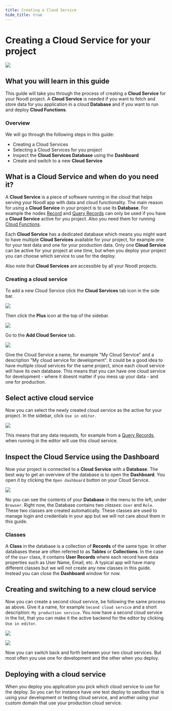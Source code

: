 ```yaml
---
title: Creating a Cloud Service
hide_title: true
---
```


# Creating a Cloud Service for your project

<div className="ndl-image-with-background xl">

![](/docs/guides/cloud-data/creating-a-backend/dashboard-1.png)

</div>

## What you will learn in this guide

This guide will take you through the process of creating a **Cloud Service** for your Noodl project. A **Cloud Service** is needed if you want to fetch and store data for you application in a cloud **Database** and if you want to run and deploy **Cloud Functions**.

### Overview

We will go through the following steps in this guide:

- Creating a Cloud Services
- Selecting a Cloud Services for you project
- Inspect the **Cloud Services Database** using the **Dashboard**
- Create and switch to a new **Cloud Service**

## What is a Cloud Service and when do you need it?

A **Cloud Service** is a piece of software running in the cloud that helps serving your Noodl app with data and cloud functionality. The main reason for using a **Cloud Service** in your project is to use its **Database**. For example the nodes [Record](/nodes/data/cloud-data/record) and [Query Records](/nodes/data/cloud-data/query-records) can only be used if you have a **Cloud Service** active for you project. Also you need them for running [Cloud Functions](/docs/guides/cloud-logic/introduction).

Each **Cloud Service** has a dedicated database which means you might want to have multiple **Cloud Services** available for your project, for example one for your test data and one for your production data. Only one **Cloud Service** can be active for your project at one time, but when you deploy your project you can choose which service to use for the deploy.

Also note that **Cloud Services** are accessible by all your Noodl projects.

### Creating a cloud service

To add a new Cloud Service click the **Cloud Services** tab icon in the side bar.

<div className="ndl-image-with-background">

![](/docs/guides/cloud-data/creating-a-backend/cloud-services-tab.png)

</div>

Then click the **Plus** icon at the top of the sidebar.

<div className="ndl-image-with-background">

![](/docs/guides/cloud-data/creating-a-backend/cloud-services-add.png)

</div>

Go to the **Add Cloud Service** tab.

<div className="ndl-image-with-background xl">

![](/docs/guides/cloud-data/creating-a-backend/add-cloud-service.png)

</div>

Give the Cloud Service a name, for example "My Cloud Service" and a description "My cloud service for development". It could be a good idea to have multiple cloud services for the same project, since each cloud service will have its own database. This means that you can have one cloud service for development - where it doesnt matter if you mess up your data - and one for production.

## Select active cloud service

Now you can select the newly created cloud service as the active for your project. In the sidebar, click `Use in editor`.

<div className="ndl-image-with-background l">

![](/docs/guides/cloud-data/creating-a-backend/cloud-service-created.png)

</div>

This means that any data requests, for example from a [Query Records](/nodes/data/cloud-data/query-records), when running in the editor will use this cloud service.

## Inspect the Cloud Service using the Dashboard

Now your project is connected to a **Cloud Service** with a **Database**. The best way to get an overview of the database is to open the **Dashboard**. You open it by clicking the `Open dashboard` button on your Cloud Service.

<div className="ndl-image-with-background xl">

![](/docs/guides/cloud-data/creating-a-backend/dashboard-1.png)

</div>

No you can see the contents of your **Database** in the menu to the left, under `Browser`. Right now, the Database contains two _classes_: `User` and `Role`. These two classes are created automatically. These classes are used to manage login and credentials in your app but we will not care about them in this guide.

### Classes

A **Class** in the database is a collection of **Records** of the same type. In other databases these are often referred to as **Tables** or **Collections**. In the case of the `User` class, it contains **User Records** where each record have data properties such as User Name, Email, etc. A typical app will have many different classes but we will not create any new classes in this guide. Instead you can close the **Dashboard** window for now.

## Creating and switching to a new cloud service

Now you can create a second cloud service, be following the same process as above. Give it a name, for example `Second cloud service` and a short description: `My production service`. You now have a second cloud service in the list, that you can make it the active backend for the editor by clicking `Use in editor`.

<div className="ndl-image-with-background xl">

![](/docs/guides/cloud-data/creating-a-backend/second-backend.png)

</div>

<div className="ndl-image-with-background l">

![](/docs/guides/cloud-data/creating-a-backend/second-backend-2.png)

</div>

Now you can switch back and forth between your two cloud services. But most often you use one for development and the other when you deploy.

## Deploying with a cloud service

When you deploy you application you pick which cloud service to use for the deploy. So you can for instance have one test deploy to sandbox that is using your development or testing cloud service, and another using your custom domain that use your production cloud service.
